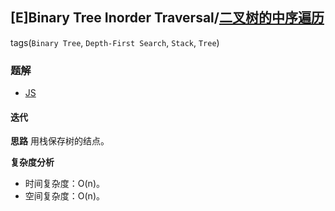 ## [E]Binary Tree Inorder Traversal/[二叉树的中序遍历](https://leetcode-cn.com/problems/binary-tree-inorder-traversal/)
tags(`Binary Tree`, `Depth-First Search`, `Stack`, `Tree`)

### 题解
+ [JS](../../js/128/94.js)

#### 迭代
**思路**
用栈保存树的结点。

**复杂度分析**
+ 时间复杂度：O(n)。
+ 空间复杂度：O(n)。  